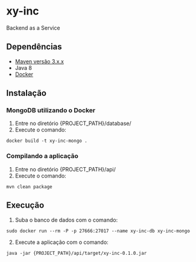 # xy-inc
Backend as a Service

## Dependências

* [Maven versão 3.x.x](https://maven.apache.org/)
* Java 8
* [Docker](https://www.docker.com/)

## Instalação

### MongoDB utilizando o Docker

1. Entre no diretório {PROJECT_PATH}/database/
2. Execute o comando:

```
docker build -t xy-inc-mongo .
```

### Compilando a aplicação

1. Entre no diretório {PROJECT_PATH}/api/
2. Execute o comando:

```
mvn clean package
```

## Execução

1. Suba o banco de dados com o comando:

```
sudo docker run --rm -P -p 27666:27017 --name xy-inc-db xy-inc-mongo
```

2. Execute a aplicação com o comando:

```
java -jar {PROJECT_PATH}/api/target/xy-inc-0.1.0.jar
```

